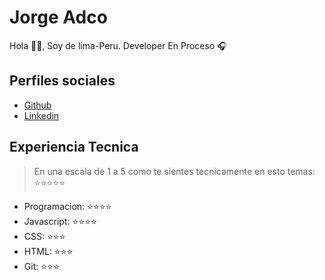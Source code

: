 # Jorge Adco
Hola 👋🏻, Soy de lima-Peru.
Developer En Proceso 🎧 
## Perfiles sociales

- [Github](https://github.com/MarvoloV)
- [Linkedin](https://www.linkedin.com/in/jorgead/)
## Experiencia Tecnica
> En una escala de 1 a 5 como te sientes tecnicamente en esto temas:  ⭐️⭐️⭐️⭐️⭐️

- Programacion: ⭐️⭐️⭐️⭐️
- Javascript: ⭐️⭐️⭐️⭐️
- CSS: ⭐️⭐️⭐️
- HTML: ⭐️⭐️⭐️
- Git: ⭐️⭐️⭐️
